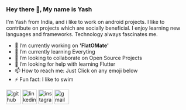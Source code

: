 ### Hey there 👋, My name is **Yash**
I'm Yash from India, and i like to work on android projects. I like to contribute on projects which are socially beneficial. I enjoy learning new languages and frameworks. Technology always fascinates me.

- 🔭 I’m currently working on **'FlatOMate'** 
- 🌱 I’m currently learning Everyting  
- 👯 I’m looking to collaborate on Open Source Projects 
- 🤔 I’m looking for help with learning Flutter 
- 📫 How to reach me: Just Click on any emoji below 
- ⚡ Fun fact: I like to swim 


[<img src='https://cdn.jsdelivr.net/npm/simple-icons@3.0.1/icons/github.svg' alt='github' height='40'>](https://github.com/yashdharmadhikari-dev)  [<img src='https://cdn.jsdelivr.net/npm/simple-icons@3.0.1/icons/linkedin.svg' alt='linkedin' height='40'>](https://www.linkedin.com/in/yash-dharmadhikari-340baa229/)  [<img src='https://cdn.jsdelivr.net/npm/simple-icons@3.0.1/icons/instagram.svg' alt='instagram' height='40'>](https://www.instagram.com/theyash.dev/)  [<img src='https://cdn.jsdelivr.net/npm/simple-icons@3.0.1/icons/gmail.svg' alt='gmail' height='40'>](https://mail.google.com/mail/u/?authuser=221yash0006@dbit.in)  

